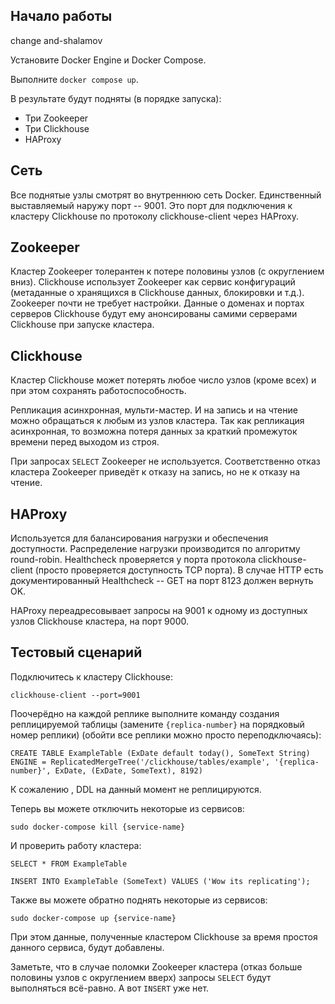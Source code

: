 ## Начало работы

change and-shalamov

Установите Docker Engine и Docker Compose.

Выполните `docker compose up`. 

В результате будут подняты (в порядке запуска):

* Три Zookeeper
* Три Clickhouse
* HAProxy

## Сеть

Все поднятые узлы смотрят во внутреннюю сеть Docker. Единственный выставляемый наружу порт -- 9001. Это порт для подключения к кластеру Clickhouse по протоколу clickhouse-client через HAProxy. 

## Zookeeper

Кластер Zookeeper толерантен к потере половины узлов (с округлением вниз). Clickhouse использует Zookeeper как сервис конфигураций (метаданные о хранящихся в Clickhouse данных, блокировки и т.д.). Zookeeper почти не требует настройки. Данные о доменах и портах серверов Clickhouse будут ему анонсированы самими серверами Clickhouse при запуске кластера. 

## Clickhouse 

Кластер Clickhouse может потерять любое число узлов (кроме всех) и при этом сохранять работоспособность. 

Репликация асинхронная, мульти-мастер. И на запись и на чтение можно обращаться к любым из узлов кластера. Так как репликация асинхронная, то возможна потеря данных за краткий промежуток времени перед выходом из строя.

При запросах `SELECT` Zookeeper не используется. Соответственно отказ кластера Zookeeper приведёт к отказу на запись, но не к отказу на чтение.

## HAProxy

Используется для балансирования нагрузки и обеспечения доступности. Распределение нагрузки производится по алгоритму round-robin. Healthcheck проверяется у порта протокола clickhouse-client (просто проверяется доступность TCP порта). В случае HTTP есть документированный Healthcheck -- GET на порт 8123 должен вернуть OK.

HAProxy переадресовывает запросы на 9001 к одному из доступных узлов Clickhouse кластера, на порт 9000.

## Тестовый сценарий

Подключитесь к кластеру Clickhouse:

`clickhouse-client --port=9001`

Поочерёдно на каждой реплике выполните команду создания реплицируемой таблицы (замените `{replica-number}` на порядковый номер реплики) (обойти все реплики можно просто переподключаясь):

`CREATE TABLE ExampleTable (ExDate default today(), SomeText String) ENGINE = ReplicatedMergeTree('/clickhouse/tables/example', '{replica-number}', ExDate, (ExDate, SomeText), 8192)`

К сожалению , DDL на данный момент не реплицируются.

Теперь вы можете отключить некоторые из сервисов:

`sudo docker-compose kill {service-name}`

И проверить работу кластера:

`SELECT * FROM ExampleTable`

`INSERT INTO ExampleTable (SomeText) VALUES ('Wow its replicating');`

Также вы можете обратно поднять некоторые из сервисов:

`sudo docker-compose up {service-name}`

При этом данные, полученные кластером Clickhouse за время простоя данного сервиса, будут добавлены.

Заметьте, что в случае поломки Zookeeper кластера (отказ больше половины узлов с округлением вверх) запросы `SELECT` будут выполняться всё-равно. А вот `INSERT` уже нет.
